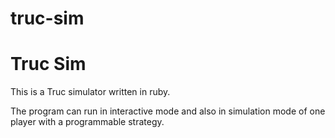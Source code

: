 # truc-sim
Truc Sim
========

This is a Truc simulator written in ruby.

The program can run in interactive mode and
also in simulation mode of one player with a
programmable strategy.
